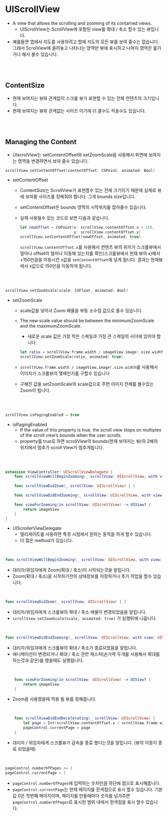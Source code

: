 # UIScrollView

- A view that allows the scrolling and zooming of its contained views.
  - UIScrollView는 ScrollView에 포함된 view를 확대 / 축소 할수 있는 뷰입니다.
- 예를들면 앱에서 지도를 사용하려고 할때 지도의 모든 뷰를 보여 줄수는 없습니다. 그래서 ScrolView에 올려놓고 나타나는 영역만 뷰에 표시하고 나머지 영역은 옮기거나 해서 볼수 있습니다.

<br>

<br>

## ContentSize

- 현재 보여지는 뷰와 관계없이 스크롤 뷰가 표현할 수 있는 전체 컨텐츠의 크기입니다. 
- 현재 보여지는 뷰와 관계없는 사이즈 이기에 더 클수도 작을수도 있습니다.

<br>

<br>

## Managing the Content

- UIscrolView는 setContentOffset와 setZoomScale을 사용해서 화면에 보여지는 영역을 변경하면서 보여 줄수 있습니다.

```swift
scrollView.setContentOffset(contentOffset: CGPoint, animated: Bool)
```

- setContentOffset

  - ContentSize는 ScrollView가 표현할수 있는 전체 크기이기 때문에 실제로 뷰에 보여줄 사이즈를 정해줘야 합니다. 그게 bounds size입니다.

  - setContentOffset은 bounds 영역의 시작위치를 잡아줄수 있습니다.

  - 실제 사용될수 있는 코드로 보면 다음과 같습니다.

    ```swift
    let newOffset = CGPoint(x: scrollView.contentOffset.x + 150,
                           	y: scrollView.contentOffset.y)
    scrollView.setContentOffset(newOffset, animated: true)
    ```

    `scrollView.contentOffset.x`를 사용해서 컨텐츠 뷰의 위치가 스크롤뷰에서 얼마나 offset이 얼마나 이동해 있는지를 확인(스크롤뷰에서 현재 뷰의 x)해서 +150만큼을 이동시킨 x값을 `setContentOffset`에 넣게 됩니다. 결과는 현재뷰에서 x값으로 150만큼 이동하게 됩니다. 

  <br>

  <br>

```swift
scrollView.setZoomScale(scale: CGFloat, animated: Bool)
```

- setZoomScale

  - scale값을 넣어서 Zoom 배율을 부동 소수점 값으로 줄수 있습니다.

  - The new scale value should be between the minimumZoomScale and the maximumZoomScale.

    - 새로운 scale 값은 가장 작은 스케일과 가장 큰 스케일의 사이에 있어야 합니다.

    ```swift
    let ratio = scrollView.frame.width / imageView.image!.size.width
    scrollView.setZoomScale(ratio, animated: true)
    ```

  - `scrollView.frame.width / imageView.image!.size.width`를 사용해서 이미지가 스크롤뷰의 몇배인지를 구할수 있습니다

  - 구해진 값을 setZoomScale의 scale값으로 주면 이미지 전체를 볼수있는 Zoom이 됩니다.

<br>

<br>

```swift
scrollView.isPagingEnabled = true
```

- isPagingEnabled
  - If the value of this property is true, the scroll view stops on multiples of the scroll view’s bounds when the user scrolls. 
  - property를 true로 하면 scrollView의 bounds(현재 보여지는 뷰)의 2배의 위치에서 멈추가 scroll View가 멈추게됩니다.

<br>

<br>

```swift
extension ViewController: UIScrollViewDelegate {
    func scrollViewWillBeginZooming(_ scrollView: UIScrollView, with view: UIView?) { }
    
    func scrollViewDidZoom(_ scrollView: UIScrollView) { }
    
    func scrollViewDidEndZooming(_ scrollView: UIScrollView, with view: UIView?, atScale scale: CGFloat) { }
    
    func viewForZooming(in scrollView: UIScrollView) -> UIView? {
        return imageView
    }
}
```

- UIScrollerViewDelegate
  - 델리게이트를 사용하면 특정 시점에서 원하는 동작을 하게 할수 있습니다.
  - 더 많은 method가 있습니다.

<br>

```swift
func scrollViewWillBeginZooming(_ scrollView: UIScrollView, with view: UIView?) { }
```

- 대리자/위임자에게 Zoom(확대 / 축소)이 시작되는것을 알립니다.
- Zoom(확대 / 축소)을 시작하기전의 상태정보를 저장하거나 추가 작업을 할수 있습니다.

<br>

```swift
func scrollViewDidZoom(_ scrollView: UIScrollView) { }
```

- 대리자/위임자에게 스크롤뷰의 확대 / 축소 배율이 변경되었음을 알립니다.
- `scrollView.setZoomScale(scale, animated: true)` 가 실행뒤에 나옵니다.

<br>

```swift
func scrollViewDidEndZooming(_ scrollView: UIScrollView, with view: UIView?, atScale scale: CGFloat) { }
```

- 대리자/위임자에게 스크롤뷰의 확대 / 축소가 종료되었음을 알립니다.
- 에니메이션이 변경되거나 확대 / 축소 관련 제스처(손가락 두개를 사용해서 확대를 하는것과 같은)를 했을때도 실행됩니다.

<br>

```swift
    func viewForZooming(in scrollView: UIScrollView) -> UIView? {
        return imageView
    }
```

- Zoom을 사용했을때 적용 될 뷰를 정해줍니다.

<br>

```swift
    func scrollViewDidEndDecelerating(_ scrollView: UIScrollView) {
        let page = Int(scrollView.contentOffset.x / scrollView.frame.width)
        pageControl.currentPage = page
    }
```

- 대리자 / 위임자에게 스크롤뷰가 감속을 종료 했다는것을 알립니다. (뷰의 이동이 종료 되었을때)

<br>

```swift
pageControl.numberOfPages += 1
pageControl.currentPage = 1
```

- `pageControl.numberOfPages`에 입력하는 숫자만큼 하단에 점으로 표시해줍니다.
- `pageControl.currentPage`는 현재 페이지를 흰색점으로 표시 할수 있습니다. 기본값 0은 첫번째 페이지이며, 페이지를 만들때마다 숫자를 넘겨주면 `pageControl.numberOfPages`로 표시한 범위 내에서 흰색점을 표시 할수 있습니다. 